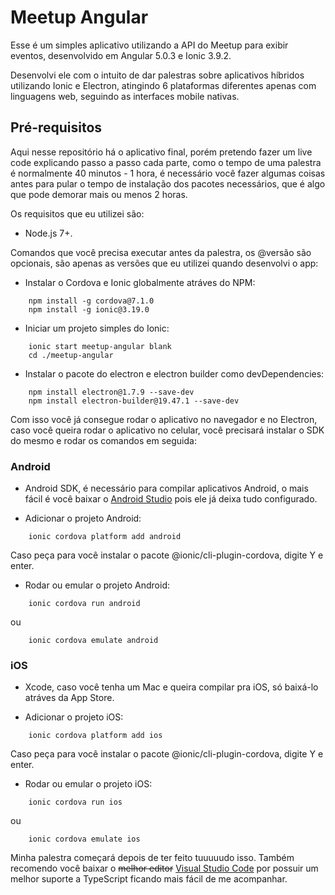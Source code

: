 # Meetup Angular

Esse é um simples aplicativo utilizando a API do Meetup para exibir eventos, desenvolvido em Angular 5.0.3 e Ionic 3.9.2.

Desenvolvi ele com o intuito de dar palestras sobre aplicativos híbridos utilizando Ionic e Electron, atingindo 6 plataformas diferentes apenas com linguagens web, seguindo as interfaces mobile nativas.

## Pré-requisitos

Aqui nesse repositório há o aplicativo final, porém pretendo fazer um live code explicando passo a passo cada parte, como o tempo de uma palestra é normalmente 40 minutos - 1 hora, é necessário você fazer algumas coisas antes para pular o tempo de instalação dos pacotes necessários, que é algo que pode demorar mais ou menos 2 horas.

Os requisitos que eu utilizei são:

- Node.js 7+.

Comandos que você precisa executar antes da palestra, os @versão são opcionais, são apenas as versões que eu utilizei quando desenvolvi o app:

- Instalar o Cordova e Ionic globalmente atráves do NPM:

```
    npm install -g cordova@7.1.0
    npm install -g ionic@3.19.0
```

- Iniciar um projeto simples do Ionic:

```
    ionic start meetup-angular blank
    cd ./meetup-angular
```

- Instalar o pacote do electron e electron builder como devDependencies:

```
    npm install electron@1.7.9 --save-dev
    npm install electron-builder@19.47.1 --save-dev
```

Com isso você já consegue rodar o aplicativo no navegador e no Electron, caso você queira rodar o aplicativo no celular, você precisará instalar o SDK do mesmo e rodar os comandos em seguida:

### Android

- Android SDK, é necessário para compilar aplicativos Android, o mais fácil é você baixar o [Android Studio](https://developer.android.com/studio/index.html) pois ele já deixa tudo configurado.

- Adicionar o projeto Android:

```
    ionic cordova platform add android
```

Caso peça para você instalar o pacote @ionic/cli-plugin-cordova, digite Y e enter.

- Rodar ou emular o projeto Android:

```
    ionic cordova run android
```

ou

```
    ionic cordova emulate android
```

### iOS

- Xcode, caso você tenha um Mac e queira compilar pra iOS, só baixá-lo atráves da App Store.

- Adicionar o projeto iOS:

```
    ionic cordova platform add ios
```

Caso peça para você instalar o pacote @ionic/cli-plugin-cordova, digite Y e enter.

- Rodar ou emular o projeto iOS:

```
    ionic cordova run ios
```

ou

```
    ionic cordova emulate ios
```

Minha palestra começará depois de ter feito tuuuuudo isso. Também recomendo você baixar o ~~melhor editor~~ [Visual Studio Code](https://code.visualstudio.com) por possuir um melhor suporte a TypeScript ficando mais fácil de me acompanhar.

